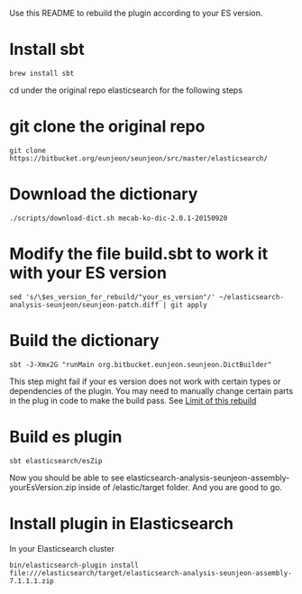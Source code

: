 Use this README to rebuild the plugin according to your ES version.

# Install sbt
```
brew install sbt
```

cd under the original repo elasticsearch for the following steps

# git clone the original repo
```
git clone https://bitbucket.org/eunjeon/seunjeon/src/master/elasticsearch/
```

# Download the dictionary
```
./scripts/download-dict.sh mecab-ko-dic-2.0.1-20150920
```

# Modify the file build.sbt to work it with your ES version 

```
sed 's/\$es_version_for_rebuild/"your_es_version"/' ~/elasticsearch-analysis-seunjeon/seunjeon-patch.diff | git apply
```

# Build the dictionary
```
sbt -J-Xmx2G "runMain org.bitbucket.eunjeon.seunjeon.DictBuilder"
```

This step might fail if your es version does not work with certain types or dependencies of the plugin. You may need to manually change certain parts in the plug in code to make the build pass. See [Limit of this rebuild](README.md)
# Build es plugin
```
sbt elasticsearch/esZip 
```

Now you should be able to see elasticsearch-analysis-seunjeon-assembly-yourEsVersion.zip inside of /elastic/target folder. And you are good to go.
# Install plugin in Elasticsearch
In your Elasticsearch cluster
```
bin/elasticsearch-plugin install file:///elasticsearch/target/elasticsearch-analysis-seunjeon-assembly-7.1.1.1.zip
```